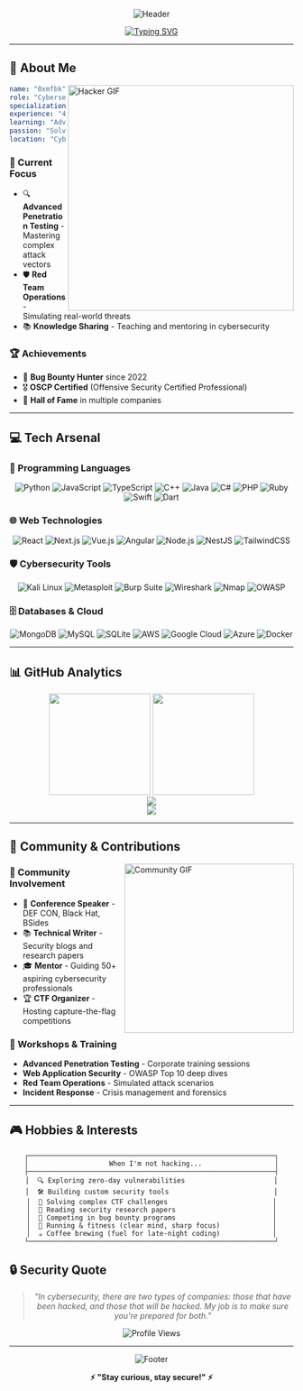 <div align="center">
  
  ![Header](https://capsule-render.vercel.app/api?type=waving&color=gradient&customColorList=12&height=300&section=header&text=0xmfbk&fontSize=90&fontAlignY=38&animation=fadeIn&fontColor=ffffff&desc=Cybersecurity%20Engineer%20%7C%20Penetration%20Tester%20%7C%20Red%20Teamer&descAlignY=51&descAlign=62)
  
  [![Typing SVG](https://readme-typing-svg.herokuapp.com?font=Orbitron&size=24&duration=3000&pause=1000&color=00FF41&center=true&vCenter=true&width=600&lines=Welcome+to+the+Matrix...;Cybersecurity+Engineer;Penetration+Tester;Red+Team+Specialist;Bug+Hunter+Since+2022;Cyber+Puzzle+Solver)](https://git.io/typing-svg)
    
</div>

---

## 🚀 About Me

<img align="right" alt="Hacker GIF" width="400" src="https://media.giphy.com/media/3o7qE1YN7aBOFPRw8E/giphy.gif" />

```yaml
name: "0xmfbk"
role: "Cybersecurity Engineer"
specialization: ["Penetration Testing", "Red Teaming", "Vulnerability Assessment"]
experience: "4+ years in cybersecurity"
learning: "Advanced Penetration Testing & AI Security"
passion: "Solving cyber puzzles and securing the digital world"
location: "Cyberspace 🌐"
```

### 🎯 Current Focus
- 🔍 **Advanced Penetration Testing** - Mastering complex attack vectors
- 🛡️ **Red Team Operations** - Simulating real-world threats
- 📚 **Knowledge Sharing** - Teaching and mentoring in cybersecurity

### 🏆 Achievements
- 🐛 **Bug Bounty Hunter** since 2022
- 🎖️ **OSCP Certified** (Offensive Security Certified Professional)
- 🏅 **Hall of Fame** in multiple companies
---

## 💻 Tech Arsenal

### 🔧 Programming Languages
<div align="center">
  
  ![Python](https://img.shields.io/badge/Python-3776AB?style=for-the-badge&logo=python&logoColor=white)
  ![JavaScript](https://img.shields.io/badge/JavaScript-F7DF1E?style=for-the-badge&logo=javascript&logoColor=black)
  ![TypeScript](https://img.shields.io/badge/TypeScript-007ACC?style=for-the-badge&logo=typescript&logoColor=white)
  ![C++](https://img.shields.io/badge/C++-00599C?style=for-the-badge&logo=c%2B%2B&logoColor=white)
  ![Java](https://img.shields.io/badge/Java-ED8B00?style=for-the-badge&logo=java&logoColor=white)
  ![C#](https://img.shields.io/badge/C%23-239120?style=for-the-badge&logo=c-sharp&logoColor=white)
  ![PHP](https://img.shields.io/badge/PHP-777BB4?style=for-the-badge&logo=php&logoColor=white)
  ![Ruby](https://img.shields.io/badge/Ruby-CC342D?style=for-the-badge&logo=ruby&logoColor=white)
  ![Swift](https://img.shields.io/badge/Swift-FA7343?style=for-the-badge&logo=swift&logoColor=white)
  ![Dart](https://img.shields.io/badge/Dart-0175C2?style=for-the-badge&logo=dart&logoColor=white)
  
</div>

### 🌐 Web Technologies
<div align="center">
  
  ![React](https://img.shields.io/badge/React-20232A?style=for-the-badge&logo=react&logoColor=61DAFB)
  ![Next.js](https://img.shields.io/badge/Next.js-000000?style=for-the-badge&logo=nextdotjs&logoColor=white)
  ![Vue.js](https://img.shields.io/badge/Vue.js-35495E?style=for-the-badge&logo=vuedotjs&logoColor=4FC08D)
  ![Angular](https://img.shields.io/badge/Angular-DD0031?style=for-the-badge&logo=angular&logoColor=white)
  ![Node.js](https://img.shields.io/badge/Node.js-43853D?style=for-the-badge&logo=node.js&logoColor=white)
  ![NestJS](https://img.shields.io/badge/NestJS-E0234E?style=for-the-badge&logo=nestjs&logoColor=white)
  ![TailwindCSS](https://img.shields.io/badge/Tailwind_CSS-38B2AC?style=for-the-badge&logo=tailwind-css&logoColor=white)
  
</div>

### 🛡️ Cybersecurity Tools
<div align="center">
  
  ![Kali Linux](https://img.shields.io/badge/Kali_Linux-557C94?style=for-the-badge&logo=kali-linux&logoColor=white)
  ![Metasploit](https://img.shields.io/badge/Metasploit-2596CD?style=for-the-badge&logo=metasploit&logoColor=white)
  ![Burp Suite](https://img.shields.io/badge/Burp_Suite-FF6633?style=for-the-badge&logo=burp-suite&logoColor=white)
  ![Wireshark](https://img.shields.io/badge/Wireshark-1679A7?style=for-the-badge&logo=wireshark&logoColor=white)
  ![Nmap](https://img.shields.io/badge/Nmap-0078D4?style=for-the-badge&logo=nmap&logoColor=white)
  ![OWASP](https://img.shields.io/badge/OWASP-000000?style=for-the-badge&logo=owasp&logoColor=white)
  
</div>

### 🗄️ Databases & Cloud
<div align="center">
  
  ![MongoDB](https://img.shields.io/badge/MongoDB-4EA94B?style=for-the-badge&logo=mongodb&logoColor=white)
  ![MySQL](https://img.shields.io/badge/MySQL-00000F?style=for-the-badge&logo=mysql&logoColor=white)
  ![SQLite](https://img.shields.io/badge/SQLite-07405E?style=for-the-badge&logo=sqlite&logoColor=white)
  ![AWS](https://img.shields.io/badge/AWS-232F3E?style=for-the-badge&logo=amazon-aws&logoColor=white)
  ![Google Cloud](https://img.shields.io/badge/Google_Cloud-4285F4?style=for-the-badge&logo=google-cloud&logoColor=white)
  ![Azure](https://img.shields.io/badge/Azure-0089D0?style=for-the-badge&logo=microsoft-azure&logoColor=white)
  ![Docker](https://img.shields.io/badge/Docker-2496ED?style=for-the-badge&logo=docker&logoColor=white)
  
</div>

---

## 📊 GitHub Analytics

<div align="center">
  
  <img height="180em" src="https://github-readme-stats.vercel.app/api?username=0xmfbk&show_icons=true&theme=radical&include_all_commits=true&count_private=true&hide_border=true&bg_color=0d1117&title_color=ff6b6b&text_color=ffffff&icon_color=ff6b6b"/>
  <img height="180em" src="https://github-readme-stats.vercel.app/api/top-langs/?username=0xmfbk&layout=compact&langs_count=8&theme=radical&hide_border=true&bg_color=0d1117&title_color=ff6b6b&text_color=ffffff"/>
  
</div>

<div align="center">
  
  <img src="https://github-readme-streak-stats.herokuapp.com/?user=0xmfbk&theme=radical&hide_border=true&background=0d1117&stroke=ff6b6b&ring=ff6b6b&fire=ff6b6b&currStreakLabel=ff6b6b"/>
  
</div>

<div align="center">
  
  <img src="https://github-readme-activity-graph.vercel.app/graph?username=0xmfbk&theme=redical&hide_border=true&bg_color=0d1117&color=ff6b6b&line=ff6b6b&point=ffffff"/>
  
</div>

---


## 🌟 Community & Contributions

<img align="right" alt="Community GIF" width="300" src="https://media.giphy.com/media/du3J3cXyzhj75IOgvA/giphy.gif" />

### 🤝 Community Involvement
- 🎤 **Conference Speaker** - DEF CON, Black Hat, BSides
- 📚 **Technical Writer** - Security blogs and research papers
- 🎓 **Mentor** - Guiding 50+ aspiring cybersecurity professionals
- 🏆 **CTF Organizer** - Hosting capture-the-flag competitions

### 🎯 Workshops & Training
- **Advanced Penetration Testing** - Corporate training sessions
- **Web Application Security** - OWASP Top 10 deep dives
- **Red Team Operations** - Simulated attack scenarios
- **Incident Response** - Crisis management and forensics

---

## 🎮 Hobbies & Interests

<div align="center">
  
  ```ascii
  ┌─────────────────────────────────────────────────────────────┐
  │                    When I'm not hacking...                  │
  ├─────────────────────────────────────────────────────────────┤
  │  🔍 Exploring zero-day vulnerabilities                      │
  │  🛠️ Building custom security tools                          │
  │  🧩 Solving complex CTF challenges                          │
  │  📖 Reading security research papers                        │
  │  🎯 Competing in bug bounty programs                        │
  │  🏃 Running & fitness (clear mind, sharp focus)             │
  │  ☕ Coffee brewing (fuel for late-night coding)             │
  └─────────────────────────────────────────────────────────────┘
  ```
  
</div>


## 🔒 Security Quote

<div align="center">
  
  > *"In cybersecurity, there are two types of companies: those that have been hacked, and those that will be hacked. My job is to make sure you're prepared for both."*
  
  <img src="https://komarev.com/ghpvc/?username=0xmfbk&label=Profile%20Views&color=red&style=flat-square" alt="Profile Views" />
  
</div>

---

<div align="center">
  
  ![Footer](https://capsule-render.vercel.app/api?type=waving&color=gradient&customColorList=12&height=200&section=footer&animation=fadeIn)
  
  **⚡ "Stay curious, stay secure!" ⚡**
  
</div>
